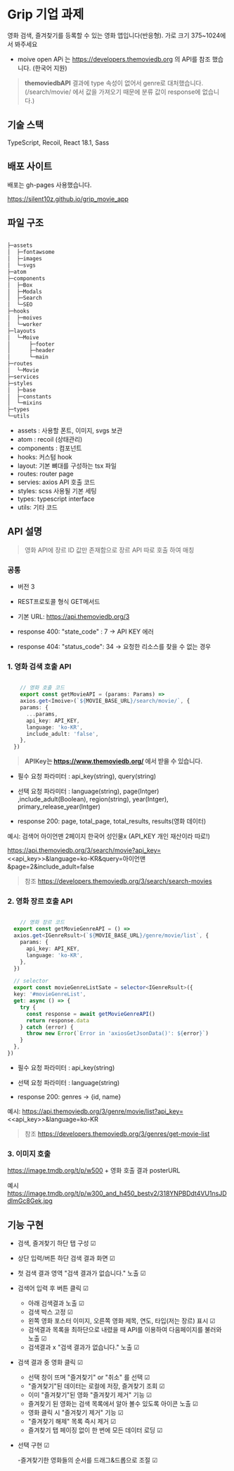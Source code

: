 # Grip 기업 과제

영화 검색, 즐겨찾기를 등록할 수 있는 영화 앱입니다(반응형).
가로 크기 375~1024에서 봐주세요

- moive open APi 는 https://developers.themoviedb.org 의 API를 참조 했습니다. (한국어 지원)

> **themoviedbAPI** 결과에 type 속성이 없어서 genre로 대처했습니다. (/search/movie/ 에서 값을 가져오기 때문에 분류 값이 response에 없습니다.)

## 기술 스택
TypeScript, Recoil, React 18.1, Sass

## 배포 사이트
배포는 gh-pages 사용했습니다.

https://silent10z.github.io/grip_movie_app


## 파일 구조
```cmd

├─assets
│  ├─fontawsome
│  ├─images
│  └─svgs
├─atom
├─components
│  ├─Box
│  ├─Modals
│  ├─Search
│  └─SEO
├─hooks
│  ├─moives
│  └─worker
├─layouts
│  └─Moive
│      ├─footer
│      ├─header
│      └─main
├─routes
│  └─Movie
├─services
├─styles
│  ├─base
│  ├─constants
│  └─mixins
├─types
└─utils
```
- assets : 사용할 폰트, 이미지, svgs 보관
- atom : recoil (상태관리)
- components : 컴포넌트
- hooks: 커스텀 hook
- layout: 기본 뼈대를 구성하는 tsx 파일
- routes: router page 
- servies: axios API 호출 코드
- styles: scss 사용될 기본 세팅
- types: typescript interface 
- utils: 기타 코드

## API 설명

> 영화 API에 장르 ID 값만 존재함으로 장르 API 따로 호출 하여 매칭

### 공통
- 버전 3
- REST프로토콜 형식 GET메서드
- 기본 URL: https://api.themoviedb.org/3
- response 400: "state_code" : 7 -> API KEY  에러

- response 404: "status_code": 34 -> 요청한 리소스를 찾을 수 없는 경우
### 1. 영화 검색 호출 API


```ts

    // 영화 호출 코드
    export const getMovieAPI = (params: Params) =>
    axios.get<Imoive>(`${MOVIE_BASE_URL}/search/movie/`, {
    params: {
      ...params,
      api_key: API_KEY,
      language: 'ko-KR',
      include_adult: 'false',
    },
  })

```
> **APIKey는 https://www.themoviedb.org/ 에서 받을 수 있습니다.**



- 필수 요청 파라미터 : api_key(string), query(string)
- 선택 요청 파라미터 : language(string), page(Intger) ,include_adult(Boolean), region(string), year(Intger), primary_release_year(Intger)

- response 200:  page, total_page, total_results, 
results(영화 데이터) 


예시: 검색어 아이언맨 2페이지 한국어 성인물x (API_KEY 개인 재산이라 따로!)

https://api.themoviedb.org/3/search/movie?api_key=<<api_key>>&language=ko-KR&query=아이언맨&page=2&include_adult=false

> 참조 https://developers.themoviedb.org/3/search/search-movies


### 2. 영화 장르 호출 API

```ts

    // 영화 장르 코드
  export const getMovieGenreAPI = () =>
  axios.get<IGenreRsult>(`${MOVIE_BASE_URL}/genre/movie/list`, {
    params: {
      api_key: API_KEY,
      language: 'ko-KR',
    },
  })

  // selector 
  export const movieGenreListSate = selector<IGenreRsult>({
  key: '#movieGenreList',
  get: async () => {
    try {
      const response = await getMovieGenreAPI()
      return response.data
    } catch (error) {
      throw new Error(`Error in 'axiosGetJsonData()': ${error}`)
    }
  },
})
```
- 필수 요청 파라미터 : api_key(string)
- 선택 요청 파라미터 : language(string)

- response 200:  genres -> {id, name}

예시:
https://api.themoviedb.org/3/genre/movie/list?api_key=<<api_key>>&language=ko-KR
> 참조 https://developers.themoviedb.org/3/genres/get-movie-list 


### 3. 이미지 호출

https://image.tmdb.org/t/p/w500 + 영화 호출 결과 posterURL

예시
https://image.tmdb.org/t/p/w300_and_h450_bestv2/318YNPBDdt4VU1nsJDdImGc8Gek.jpg


## 기능 구현

- 검색, 즐겨찾기 하단 탭 구성 &#x2611;
- 상단 입력/버튼 하단 검색 결과 화면 &#x2611;
- 첫 검색 결과 영역 "검색 결과가 없습니다." 노출 &#x2611;

- 검색어 입력 후 버튼 클릭 &#x2611;
  - 아래 검색결과 노출 &#x2611;
  - 검색 박스 고정 &#x2611;
  - 왼쪽 영화 포스터 이미지, 오른쪽 영화 제목, 연도, 타입(저는 장르) 표시 &#x2611;
  - 검색결과 목록을 최하단으로 내렸을 때 API를 이용하여 다음페이지를 불러와 노출 &#x2611;
  - 검색결과 x "검색 결과가 없습니다." 노출 &#x2611;

- 검색 결과 중 영화 클릭 &#x2611;
  - 선택 창이 뜨며 "즐겨찾기" or "취소" 를 선택 &#x2611;
  - "즐겨찾기"된 데이터는 로컬에 저장, 즐겨찾기 조회 &#x2611;
  - 이미 "즐겨찾기"된 영화 "즐겨찾기 제거" 기능 &#x2611;
  - 즐겨찾기 된 영화는 검색 목록에서 알아 볼수 있도록 아이콘 노출 &#x2611;
  - 영화 클릭 시 "즐겨찾기 제거" 기능 &#x2611; 
  - "즐겨찾기 해제" 목록 즉시 제거 &#x2611;
  - 즐겨찾기 탭 페이징 없이 한 번에 모든 데이터 로딩 &#x2611;

- 선택 구현 &#x2611;

  -즐겨찾기한 영화들의 순서를 드래그&드롭으로 조절 &#x2611;


